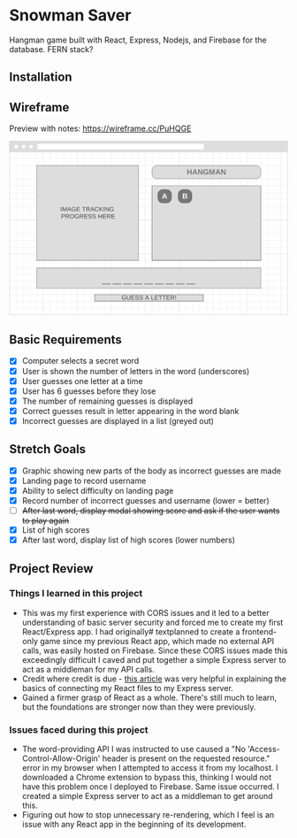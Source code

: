 # Snowman Saver
Hangman game built with React, Express, Nodejs, and Firebase for the database. FERN stack?

## Installation


## Wireframe
Preview with notes: https://wireframe.cc/PuHQGE

![desktop mockup](docs/img/mockup_desktop.png)

## Basic Requirements
- [X] Computer selects a secret word
- [X] User is shown the number of letters in the word (underscores)
- [X] User guesses one letter at a time
- [X] User has 6 guesses before they lose
- [X] The number of remaining guesses is displayed
- [X] Correct guesses result in letter appearing in the word blank
- [X] Incorrect guesses are displayed in a list (greyed out)

## Stretch Goals
- [X] Graphic showing new parts of the body as incorrect guesses are made
- [X] Landing page to record username
- [X] Ability to select difficulty on landing page
- [X] Record number of incorrect guesses and username (lower = better)
- [ ] ~~After last word, display modal showing score and ask if the user wants to play again~~
- [X] List of high scores
- [X] After last word, display list of high scores (lower numbers)

## Project Review
### Things I learned in this project
- This was my first experience with CORS issues and it led to a better understanding of basic server security and forced me to create my first React/Express app. I had originally# textplanned to create a frontend-only game since my previous React app, which made no external API calls, was easily hosted on Firebase. Since these CORS issues made this exceedingly difficult I caved and put together a simple Express server to act as a middleman for my API calls.
- Credit where credit is due - [this article](https://medium.com/byte-sized-react/hosting-react-and-a-rest-api-with-express-28f7ba5a4cc4) was very helpful in explaining the basics of connecting my React files to my Express server.
- Gained a firmer grasp of React as a whole. There's still much to learn, but the foundations are stronger now than they were previously.

### Issues faced during this project
- The word-providing API I was instructed to use caused a "No 'Access-Control-Allow-Origin' header is present on the requested resource." error in my browser when I attempted to access it from my localhost. I downloaded a Chrome extension to bypass this, thinking I would not have this problem once I deployed to Firebase. Same issue occurred. I created a simple Express server to act as a middleman to get around this.
- Figuring out how to stop unnecessary re-rendering, which I feel is an issue with any React app in the beginning of its development.